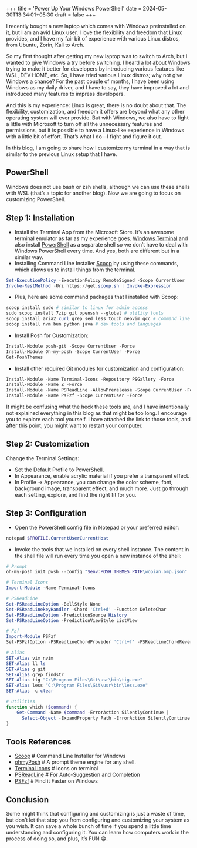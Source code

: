 +++
title = 'Power Up Your Windows PowerShell'
date = 2024-05-30T13:34:01+05:30
draft = false
+++


I recently bought a new laptop which comes with Windows preinstalled on it, but I am an avid Linux user. I love the flexibility and freedom that Linux provides, and I have my fair bit of experience with various Linux distros, from Ubuntu, Zorin, Kali to Arch.

So my first thought after getting my new laptop was to switch to Arch, but I wanted to give Windows a try before switching. I heard a lot about Windows trying to make it better for developers by introducing various features like WSL, DEV HOME, etc. So, I have tried various Linux distros; why not give Windows a chance? For the past couple of months, I have been using Windows as my daily driver, and I have to say, they have improved a lot and introduced many features to impress developers.

And this is my experience: Linux is great, there is no doubt about that. The flexibility, customization, and freedom it offers are beyond what any other operating system will ever provide. But with Windows, we also have to fight a little with Microsoft to turn off all the unnecessary features and permissions, but it is possible to have a Linux-like experience in Windows with a little bit of effort. That’s what I do—I fight and figure it out.

In this blog, I am going to share how I customize my terminal in a way that is similar to the previous Linux setup that I have.

## PowerShell

Windows does not use bash or zsh shells, although we can use these shells with WSL (that’s a topic for another blog). Now we are going to focus on customizing PowerShell.

**Step 1: Installation**
---
- Install the Terminal App from the Microsoft Store. It’s an awesome terminal emulator as far as my experience goes. [Windows Terminal](https://apps.microsoft.com/detail/9n0dx20hk701?rtc=1&hl=en-in&gl=IN) and also install [PowerShell](https://apps.microsoft.com/detail/9mz1snwt0n5d?launch=true&mode=full&hl=en-us&gl=in) as a separate shell so we don’t have to deal with Windows PowerShell every time. And yes, both are different but in a similar way.
- Installing Command Line Installer [Scoop](https://github.com/ScoopInstaller/Scoop) by using these commands, which allows us to install things from the terminal.

```powershell
Set-ExecutionPolicy -ExecutionPolicy RemoteSigned -Scope CurrentUser
Invoke-RestMethod -Uri https://get.scoop.sh | Invoke-Expression
```

- Plus, here are some command packages that I installed with Scoop:

```powershell
scoop install sudo # similar to linux for admin access
sudo scoop install 7zip git openssh --global # utility tools
scoop install aria2 curl grep sed less touch neovim gcc # command line tools
scoop install nvm bun python java # dev tools and languages
```

- Install Posh for Customization:
```powershell
Install-Module posh-git -Scope CurrentUser -Force
Install-Module Oh-my-posh -Scope CurrentUser -Force
Get-PoshThemes
```

- Install other required Git modules for customization and configuration:
```powershell
Install-Module -Name Terminal-Icons -Repository PSGallery -Force
Install-Module -Name Z -Force
Install-Module -Name PSReadLine -AllowPrerelease -Scope CurrentUser -Force -SkipPublisherCheck
Install-Module -Name PsFzf -Scope CurrentUser -Force
```
It might be confusing what the heck these tools are, and I have intentionally not explained everything in this blog as that might be too long. I encourage you to explore each tool yourself. I have attached the link to those tools, and after this point, you might want to restart your computer.

**Step 2: Customization**
---
Change the Terminal Settings:
- Set the Default Profile to PowerShell.
- In Appearance, enable acrylic material if you prefer a transparent effect.
- In Profile -> Appearance, you can change the color scheme, font, background image, transparent effect, and much more. Just go through each setting, explore, and find the right fit for you.

**Step 3: Configuration**
---
- Open the PowerShell config file in Notepad or your preferred editor:
```powershell
notepad $PROFILE.CurrentUserCurrentHost
```
- Invoke the tools that we installed on every shell instance. The content in the shell file will run every time you open a new instance of the shell:
```powershell
# Prompt
oh-my-posh init pwsh --config "$env:POSH_THEMES_PATH\wopian.omp.json" | Invoke-Expression

# Terminal Icons
Import-Module -Name Terminal-Icons

# PSReadLine
Set-PSReadLineOption -BellStyle None
Set-PSReadLinekeyHandler -Chord 'Ctrl+d' -Function DeleteChar
Set-PSReadLineOption -PredictionSource History
Set-PSReadLineOption -PredictionViewStyle ListView

# Fzf
Import-Module PSFzf
Set-PSFzfOption -PSReadlineChordProvider 'Ctrl+f' -PSReadlineChordReverseHistory 'Ctrl+r'

# Alias
SET-Alias vim nvim
SET-Alias ll ls
SET-Alias g git
SET-Alias grep findstr
SET-Alias tig "C:\Program Files\Git\usr\bin\tig.exe"
SET-Alias less "C:\Program Files\Git\usr\bin\less.exe"
SET-Alias  c clear

# Utilities
function which ($command) {
    Get-Command -Name $command -ErrorAction SilentlyContinue |
      Select-Object -ExpandProperty Path -ErrorAction SilentlyContinue
}
```

## Tools References
- [Scoop](https://github.com/ScoopInstaller/Scoop) # Command Line Installer for Windows
- [ohmyPosh](https://ohmyposh.dev/) # A prompt theme engine for any shell.
- [Terminal Icons](https://github.com/devblackops/Terminal-Icons) # Icons on terminal
- [PSReadLine](https://learn.microsoft.com/en-us/powershell/module/psreadline/?view=powershell-7.4) # For Auto-Suggestion and Completion
- [PSFzf](https://github.com/kelleyma49/PSFzf) # Find it Faster on Windows

## Conclusion
Some might think that configuring and customizing is just a waste of time, but don’t let that stop you from configuring and customizing your system as you wish. It can save a whole bunch of time if you spend a little time understanding and configuring it. You can learn how computers work in the process of doing so, and plus, it’s FUN 😁.